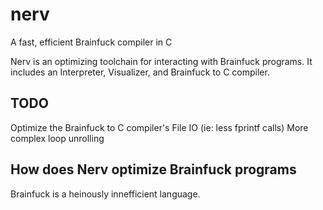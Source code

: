 # nerv

A fast, efficient Brainfuck compiler in C

Nerv is an optimizing toolchain for interacting with Brainfuck programs. It includes an Interpreter, Visualizer, and Brainfuck to C compiler.

## TODO
Optimize the Brainfuck to C compiler's File IO (ie: less fprintf calls)
More complex loop unrolling

## How does Nerv optimize Brainfuck programs
Brainfuck is a heinously innefficient language. 
